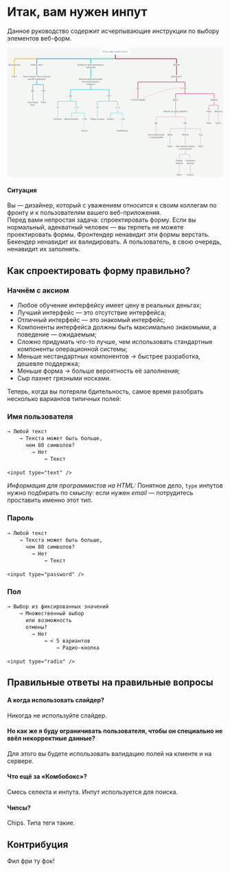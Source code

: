 # Итак, вам нужен инпут
Данное руководство содержит исчерпывающие инструкции по выбору элементов веб-форм.

![so-you-need-an-input](https://raw.githubusercontent.com/pfrankov/so-you-need-an-input/master/so-you-need-an-input.png)

#### Ситуация
Вы — дизайнер, который с уважением относится к своим коллегам по фронту и к пользователям вашего веб-приложения.  
Перед вами непростая задача: спроектировать форму. Если вы нормальный, адекватный человек — вы терпеть не можете проектировать формы. Фронтендер ненавидит эти формы верстать. Бекендер ненавидит их валидировать. А пользователь, в свою очередь, ненавидит их заполнять.

## Как спроектировать форму правильно?
### Начнём с аксиом
- Любое обучение интерфейсу имеет цену в реальных деньгах;
- Лучший интерфейс — это отсутствие интерфейса;
- Отличный интерфейс — это знакомый интерфейс;
- Компоненты интерфейса должны быть максимально знакомыми, а поведение — ожидаемым;
- Сложно придумать что-то лучше, чем использовать стандартные компоненты операционной системы;
- Меньше нестандартных компонентов → быстрее разработка, дешевле поддержка;
- Меньше форма → больше вероятность её заполнения;
- Сыр пахнет грязными носками.

Теперь, когда вы потеряли бдительность, самое время разобрать несколько вариантов типичных полей:

### Имя пользователя
```
→ Любой текст
	→ Текста может быть больше,
	  чем 80 символов?
		→ Нет
			→ Текст
      
<input type="text" />
```
_Информация для программистов на HTML:_ Понятное дело, `type` инпутов нужно подбирать по смыслу: если нужен *email* — потрудитесь проставить именно этот тип.

### Пароль
```
→ Любой текст
	→ Текста может быть больше,
	  чем 80 символов?
		→ Нет
			→ Текст
      
<input type="password" />
```

### Пол
```
→ Выбор из фиксированных значений
	→ Множественный выбор
	  или возможность
	  отмены?
		→ Нет
			→ < 5 вариантов
				→ Радио-кнопка
      
<input type="radio" />
```

## Правильные ответы на правильные вопросы
#### А когда использовать слайдер?
Никогда не используйте слайдер.

#### Но как же я буду ограничивать пользователя, чтобы он специально не ввёл некорректные данные?
Для этого вы будете использовать валидацию полей на клиенте и на сервере.

#### Что ещё за «Комбобокс»?
Смесь селекта и инпута. Инпут используется для поиска. 

#### Чипсы?
Chips. Типа теги такие.

## Контрибуция
Фил фри ту фок!
